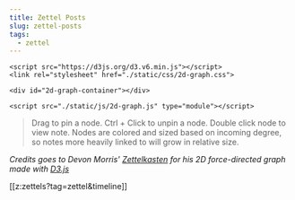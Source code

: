 ```yaml
---
title: Zettel Posts
slug: zettel-posts
tags:
  - zettel
---
```



``` {=html}
<script src="https://d3js.org/d3.v6.min.js"></script>
<link rel="stylesheet" href="./static/css/2d-graph.css">

<div id="2d-graph-container"></div>

<script src="./static/js/2d-graph.js" type="module"></script>
```

> Drag to pin a node. Ctrl + Click to unpin a node. Double click node to view
> note. Nodes are colored and sized based on incoming degree, so notes more
> heavily linked to will grow in relative size.

_Credits goes to Devon Morris' [Zettelkasten](https://devonmorris.dev/) for his
2D force-directed graph made with [D3.js](https://d3js.org/)_

[[z:zettels?tag=zettel&timeline]]
